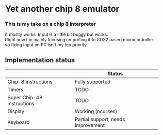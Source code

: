 # Yet another chip 8 emulator
### This is my take on a chip 8 interpreter 

It mostly works. Input is a little bit buggy but works.  
Right now I'm mainly focusing on porting it to GD32 based microcontroller so fixing input on PC isn't my top priority.

## Implementation status

|                 | Status      |
|-----------------|-------------|
| Chip-8 instructions | Fully supported |
| Timers | TODO |
| Super Chip-48 instructions | TODO |
| Display | Working (ncurses) |
| Keyboard | Partial support, needs improvement |

